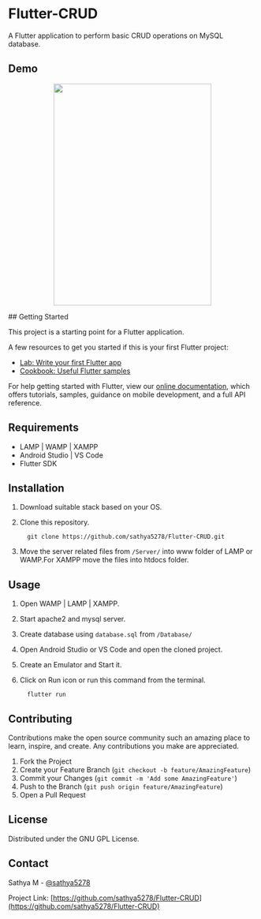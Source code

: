 # Flutter-CRUD

A Flutter application to perform basic CRUD operations on MySQL database.

## Demo
<p align="center">
<img src="/Demo/demo.gif" width="320" height="450" />
</p>
## Getting Started

This project is a starting point for a Flutter application.

A few resources to get you started if this is your first Flutter project:

- [Lab: Write your first Flutter app](https://flutter.dev/docs/get-started/codelab)
- [Cookbook: Useful Flutter samples](https://flutter.dev/docs/cookbook)

For help getting started with Flutter, view our
[online documentation](https://flutter.dev/docs), which offers tutorials,
samples, guidance on mobile development, and a full API reference.

## Requirements
* LAMP | WAMP | XAMPP 
* Android Studio | VS Code
* Flutter SDK

## Installation
1. Download suitable stack based on your OS.
2. Clone this repository.

         git clone https://github.com/sathya5278/Flutter-CRUD.git
3. Move the server related files from `/Server/` into www folder of LAMP or WAMP.For XAMPP move the files into htdocs folder. 

## Usage
1. Open WAMP | LAMP | XAMPP.
2. Start apache2 and mysql server.
3. Create database using `database.sql` from `/Database/`
4. Open Android Studio or VS Code and open the cloned project.
5. Create an Emulator and Start it.
6. Click on Run icon or run this command from the terminal. 

         flutter run

## Contributing
Contributions make the open source community such an amazing place to learn, inspire, and create. Any contributions you make are appreciated.

1. Fork the Project
2. Create your Feature Branch (`git checkout -b feature/AmazingFeature`)
3. Commit your Changes (`git commit -m 'Add some AmazingFeature'`)
4. Push to the Branch (`git push origin feature/AmazingFeature`)
5. Open a Pull Request

## License

Distributed under the GNU GPL License.

## Contact

Sathya M - [@sathya5278](https://github.com/sathya5278)

Project Link: [https://github.com/sathya5278/Flutter-CRUD](https://github.com/sathya5278/Flutter-CRUD)

